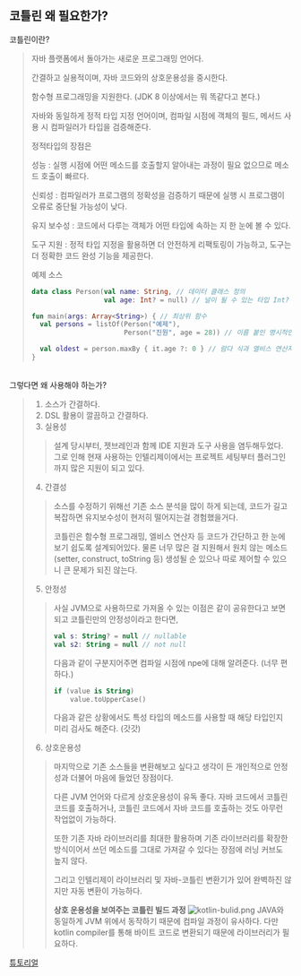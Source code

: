 코틀린 왜 필요한가?
-------------

코틀린이란?

> 자바 플랫폼에서 돌아가는 새로운 프로그래밍 언어다.
> 
> 간결하고 실용적이며, 자바 코드와의 상호운용성을 중시한다.
> 
> 함수형 프로그래밍을 지원한다. (JDK 8 이상에서는 뭐 똑같다고 본다.)
> 
> 자바와 동일하게 정적 타입 지정 언어이며, 컴파일 시점에 객체의 필드, 메서드 사용 시 컴파일러가 타입을 검증해준다.
> 
> 정적타입의 장점은
> 
> 성능 : 실행 시점에 어떤 메소드를 호출할지 알아내는 과정이 필요 없으므로 메소드 호출이 빠르다.
> 
> 신뢰성 : 컴파일러가 프로그램의 정확성을 검증하기 때문에 실행 시 프로그램이 오류로 중단될 가능성이 낮다.
> 
> 유지 보수성 : 코드에서 다루는 객체가 어떤 타입에 속하는 지 한 눈에 볼 수 있다.
> 
> 도구 지원 : 정적 타입 지정을 활용하면 더 안전하게 리팩토링이 가능하고, 도구는 더 정확한 코드 완성 기능을 제공한다.
> 
> 
> 예제 소스
> ```kotlin
> data class Person(val name: String, // 데이터 클래스 정의
>                   val age: Int? = null) // 널이 될 수 있는 타입 Int?
> 
> fun main(args: Array<String>) { // 최상위 함수
>   val persons = listOf(Person("예제"),
>                        Person("진원", age = 28)) // 이름 붙인 명시적인 파라미터
> 
>   val oldest = person.maxBy { it.age ?: 0 } // 람다 식과 엘비스 연산자
> } 
> ```
<br/>
그렇다면 왜 사용해야 하는가?

> 1. 소스가 간결하다.
> 2. DSL 활용이 깔끔하고 간결하다.
> 3. 실용성
> > 설계 당시부터, 젯브레인과 함께 IDE 지원과 도구 사용을 염두해두었다.
> > 그로 인해 현재 사용하는 인텔리제이에서는 프로젝트 세팅부터 플러그인까지 많은 지원이 되고 있다.
> 4. 간결성
> > 소스를 수정하기 위해선 기존 소스 분석을 많이 하게 되는데, 코드가 길고 복잡하면 유지보수성이 현저히 떨어지는걸 경험했을거다.
> >
> > 코틀린은 함수형 프로그래밍, 엘비스 연산자 등 코드가 간단하고 한 눈에 보기 쉽도록 설계되어있다.
> > 물론 너무 많은 걸 지원해서 원치 않는 메소드(setter, construct, toString 등) 
> > 생성될 순 있으나 따로 제어할 수 있으니 큰 문제가 되진 않는다.
> 5. 안정성
> > 사실 JVM으로 사용하므로 가져올 수 있는 이점은 같이 공유한다고 보면되고 코틀린만의 안정성이라고 한다면,
> > ```kotlin
> > val s: String? = null // nullable
> > val s2: String = null // not null
> > ```
> > 다음과 같이 구분지어주면 컴파일 시점에 npe에 대해 알려준다. (너무 편하다.)
> > ```kotlin
> > if (value is String)
> >     value.toUpperCase()
> > ```
> > 다음과 같은 상황에서도 특성 타입의 메소드를 사용할 때 해당 타입인지 미리 검사도 해준다. (갓갓)
> 6. 상호운용성
> > 마지막으로 기존 소스들을 변환해보고 싶다고 생각이 든 개인적으로 안정성과 더불어 마음에 들었던 장점이다.
> >
> > 다른 JVM 언어와 다르게 상호운용성이 유독 좋다. 자바 코드에서 코틀린 코드를 호출하거나, 코틀린 코드에서 자바 코드를
> > 호출하는 것도 아무런 작업없이 가능하다. 
> >
> > 또한 기존 자바 라이브러리를 최대한 활용하며 기존 라이브러리를 확장한
> > 방식이어서 쓰던 메소드를 그대로 가져갈 수 있다는 장점에 러닝 커브도 높지 않다.
> > 
> > 그리고 인텔리제이 라이브러리 및 자바-코틀린 변환기가 있어 완벽하진 않지만 자동 변환이 가능하다.
> >
> > **상호 운용성을 보여주는 코틀린 빌드 과정**
> > ![kotlin-bulid.png](kotlin-compile-bulid.png)
> > JAVA와 동일하게 JVM 위에서 동작하기 때문에 컴파일 과정이 유사하다.
> > 다만 kotlin compiler를 통해 바이트 코드로 변환되기 때문에 라이브러리가 필요하다.

[튜토리얼](https://kotlinlang.org/docs/tutorials)
